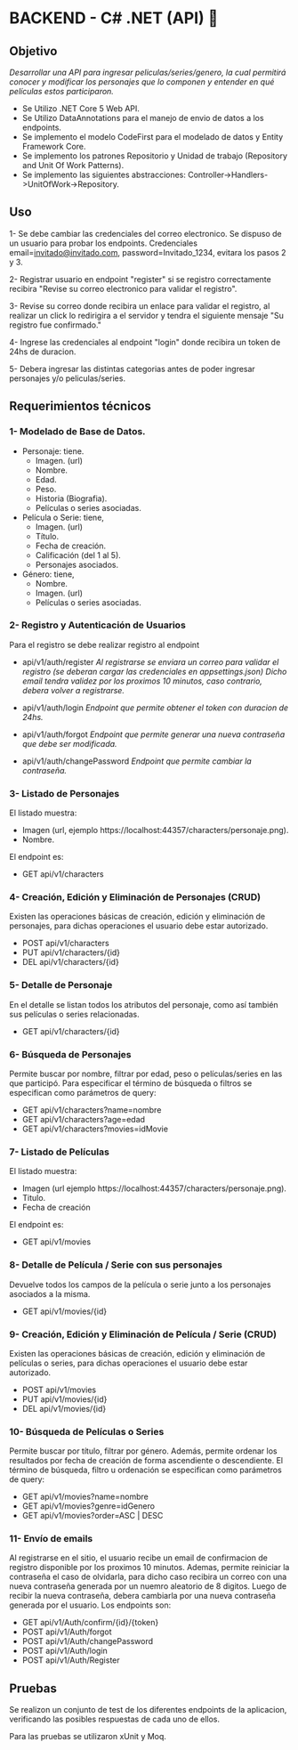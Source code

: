 ﻿# BACKEND - C# .NET (API) 🚀

## Objetivo

_Desarrollar una API para ingresar peliculas/series/genero, la cual permitirá conocer y modificar los
personajes que lo componen y entender en qué películas estos participaron._
- Se Utilizo .NET Core 5 Web API.
- Se Utilizo DataAnnotations para el manejo de envio de datos a los endpoints.
- Se implemento el modelo CodeFirst para el modelado de datos y Entity Framework Core.
- Se implemento los patrones Repositorio y Unidad de trabajo (Repository and Unit Of Work Patterns).
- Se implemento las siguientes abstracciones: Controller->Handlers->UnitOfWork->Repository.

## Uso

1- Se debe cambiar las credenciales del correo electronico.
   Se dispuso de un usuario para probar los endpoints. Credenciales email=invitado@invitado.com, password=Invitado_1234, evitara los pasos 2 y 3.
   
2- Registrar usuario en endpoint "register" si se registro correctamente recibira "Revise su correo electronico para validar el registro".

3- Revise su correo donde recibira un enlace para validar el registro, al realizar un click lo redirigira a el servidor y tendra el siguiente mensaje "Su registro fue confirmado." 

4- Ingrese las credenciales al endpoint "login" donde recibira un token de 24hs de duracion.

5- Debera ingresar las distintas categorias antes de poder ingresar personajes y/o peliculas/series.

## Requerimientos técnicos

### 1- Modelado de Base de Datos.

   * Personaje: tiene.
     * Imagen. (url)
     * Nombre.
     * Edad.
     * Peso.
     * Historia (Biografia).
     * Películas o series asociadas.
   * Película o Serie: tiene,
     * Imagen. (url)
     * Título.
     * Fecha de creación.
     * Calificación (del 1 al 5).
     * Personajes asociados.
   * Género: tiene,
     * Nombre.
     * Imagen. (url)
     * Películas o series asociadas.

### 2- Registro y Autenticación de Usuarios

   Para el registro se debe realizar registro al endpoint
   - api/v1/auth/register
     _Al registrarse se enviara un correo para validar el registro (se deberan cargar las credenciales en appsettings.json)
     Dicho email tendra validez por los proximos 10 minutos, caso contrario, debera volver a registrarse._
   
   - api/v1/auth/login _Endpoint que permite obtener el token con duracion de 24hs._

   - api/v1/auth/forgot _Endpoint que permite generar una nueva contraseña que debe ser modificada._

   - api/v1/auth/changePassword _Endpoint que permite cambiar la contraseña._

### 3- Listado de Personajes

El listado muestra:
* Imagen (url, ejemplo https://localhost:44357/characters/personaje.png).
* Nombre.

El endpoint es: 
* GET api/v1/characters

### 4- Creación, Edición y Eliminación de Personajes (CRUD)

Existen las operaciones básicas de creación, edición y eliminación de personajes, para dichas operaciones el usuario debe estar autorizado.
* POST api/v1/characters
* PUT  api/v1/characters/{id}
* DEL  api/v1/characters/{id}

### 5- Detalle de Personaje

En el detalle se listan todos los atributos del personaje, como así también sus películas o series relacionadas.
* GET  api/v1/characters/{id}

### 6- Búsqueda de Personajes

Permite buscar por nombre, filtrar por edad, peso o películas/series en las que participó.
Para especificar el término de búsqueda o filtros se especifican como parámetros de query:
* GET api/v1/characters?name=nombre
* GET api/v1/characters?age=edad
* GET api/v1/characters?movies=idMovie

### 7- Listado de Películas

El listado muestra:
* Imagen (url ejemplo https://localhost:44357/characters/personaje.png).
* Titulo.
* Fecha de creación

El endpoint es: 
* GET api/v1/movies

### 8- Detalle de Película / Serie con sus personajes

Devuelve todos los campos de la película o serie junto a los personajes asociados a la misma.
* GET  api/v1/movies/{id}

### 9- Creación, Edición y Eliminación de Película / Serie (CRUD)

Existen las operaciones básicas de creación, edición y eliminación de películas o series, para dichas operaciones el usuario debe estar autorizado.
* POST api/v1/movies
* PUT  api/v1/movies/{id}
* DEL  api/v1/movies/{id}

### 10- Búsqueda de Películas o Series

Permite buscar por título, filtrar por género. Además, permite ordenar los resultados por fecha de creación de forma ascendiente o descendiente.
El término de búsqueda, filtro u ordenación se especifican como parámetros de query:
* GET api/v1/movies?name=nombre
* GET api/v1/movies?genre=idGenero
* GET api/v1/movies?order=ASC | DESC

### 11- Envío de emails

Al registrarse en el sitio, el usuario recibe un email de confirmacion de registro disponible por los proximos 10 minutos.
Ademas, permite reiniciar la contraseña el caso de olvidarla, para dicho caso recibira un correo con una nueva contraseña generada por un nuemro aleatorio de 8 digitos.
Luego de recibir la nueva contraseña, debera cambiarla por una nueva contraseña generada por el usuario.
Los endpoints son:
* GET  api/v1/Auth/confirm/{id}/{token}
* POST api/v1/Auth/forgot
* POST api/v1/Auth/changePassword
* POST api/v1/Auth/login
* POST api/v1/Auth/Register

## Pruebas

Se realizon un conjunto de test de los diferentes endpoints de la aplicacion, verificando las posibles respuestas de cada uno de ellos.

Para las pruebas se utilizaron xUnit y Moq.